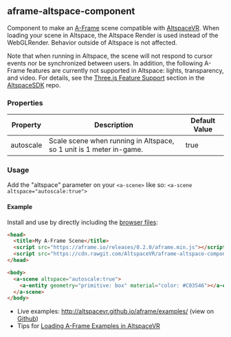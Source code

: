 ## aframe-altspace-component

Component to make an [A-Frame](https://aframe.io) scene compatible with [AltspaceVR](http://altvr.com). When loading your scene in Altspace, the Altspace Render is used instead of the WebGLRender. Behavior outside of Altspace is not affected.

Note that when running in Altspace, the scene will not respond to cursor events nor be synchronized between users.  In addition, the following A-Frame features are currently not supported in Altspace: lights, transparency, and video.  For details, see the [Three.js Feature Support](http://github.com/AltspaceVR/AltspaceSDK#threejs-feature-support) section in the [AltspaceSDK](http://github.com/AltspaceVR/AltspaceSDK) repo. 

### Properties

| Property  | Description | Default Value |
| --------  | ----------- | ------------- |
| autoscale | Scale scene when running in Altspace, so 1 unit is 1 meter in-game. | true |

### Usage
Add the "altspace" parameter on your `<a-scene>` like so: `<a-scene altspace="autoscale:true">`


#### Example

Install and use by directly including the [browser files](dist):

```html
<head>
  <title>My A-Frame Scene</title>
  <script src="https://aframe.io/releases/0.2.0/aframe.min.js"></script>
  <script src="https://cdn.rawgit.com/AltspaceVR/aframe-altspace-component/v0.1.0/dist/aframe-altspace-component.min.js"></script>
</head>

<body>
  <a-scene altspace="autoscale:true">
    <a-entity geometry="primitive: box" material="color: #C03546"></a-entity>
  </a-scene>
</body>
```

- Live examples: http://altspacevr.github.io/aframe/examples/ (view on [Github](https://github.com/AltspaceVR/aframe/tree/altspace-examples))
- Tips for [Loading A-Frame Examples in AltspaceVR](https://github.com/AltspaceVR/aframe/wiki/Loading-A-Frame-examples-in-AltspaceVR)
